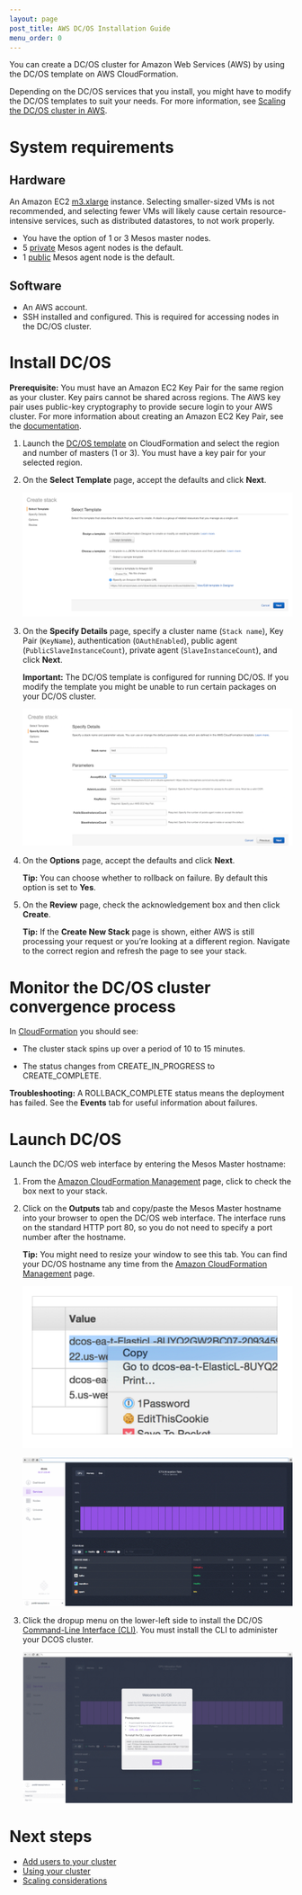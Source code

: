 ```yaml
---
layout: page
post_title: AWS DC/OS Installation Guide
menu_order: 0
---
```


<p>You can create a DC/OS cluster for Amazon Web Services (AWS) by using the DC/OS template on AWS CloudFormation.</p>

<p>Depending on the DC/OS services that you install, you might have to modify the DC/OS templates to suit your needs. For more information, see <a href="/administration/managing-aws/">Scaling the DC/OS cluster in AWS</a>.</p>

<h1>System requirements</h1>

<h2>Hardware</h2>

<p>An Amazon EC2 <a href="https://aws.amazon.com/ec2/pricing/" target="_blank">m3.xlarge</a> instance.  Selecting smaller-sized VMs is not recommended, and selecting fewer VMs will likely cause certain resource-intensive services, such as distributed datastores, to not work properly.</p>

<ul>
<li>You have the option of 1 or 3 Mesos master nodes.</li>
<li>5 <a href="/overview/concepts/#private">private</a> Mesos agent nodes is the default.</li>
<li>1 <a href="/overview/concepts/#public">public</a> Mesos agent node is the default.</li>
</ul>

<h2>Software</h2>

<ul>
<li>An AWS account.</li>
<li>SSH installed and configured. This is required for accessing nodes in the DC/OS cluster.</li>
</ul>

<h1>Install DC/OS</h1>

<p><strong>Prerequisite:</strong>
You must have an Amazon EC2 Key Pair for the same region as your cluster. Key pairs cannot be shared across regions. The AWS key pair uses public-key cryptography to provide secure login to your AWS cluster. For more information about creating an Amazon EC2 Key Pair, see the <a href="http://docs.aws.amazon.com/AWSEC2/latest/UserGuide/ec2-key-pairs.html#having-ec2-create-your-key-pair" target="_blank">documentation</a>.</p>

<ol>
<li><p>Launch the <a href="https://downloads.dcos.io/dcos/EarlyAccess/aws.html" target="_blank">DC/OS template</a> on CloudFormation and select the region and number of masters (1 or 3). You must have a key pair for your selected region.</p></li>
<li><p>On the <strong>Select Template</strong> page, accept the defaults and click <strong>Next</strong>.</p>

<p><img src="/assets/images/dcos-aws-step2b.png" alt="Launch stack" /></p></li>
<li><p>On the <strong>Specify Details</strong> page, specify a cluster name (<code>Stack name</code>), Key Pair (<code>KeyName</code>), authentication (<code>OAuthEnabled</code>), public agent (<code>PublicSlaveInstanceCount</code>), private agent (<code>SlaveInstanceCount</code>), and click <strong>Next</strong>.</p>

<p><strong>Important:</strong> The DC/OS template is configured for running DC/OS. If you modify the template you might be unable to run certain packages on your DC/OS cluster.</p>

<p><img src="/assets/images/dcos-aws-step2c.png" alt="Create stack" /></p></li>
<li><p>On the <strong>Options</strong> page, accept the defaults and click <strong>Next</strong>.</p>

<p><strong>Tip:</strong> You can choose whether to rollback on failure. By default this option is set to <strong>Yes</strong>.</p></li>
<li><p>On the <strong>Review</strong> page, check the acknowledgement box and then click <strong>Create</strong>.</p>

<p><strong>Tip:</strong> If the <strong>Create New Stack</strong> page is shown, either AWS is still processing your request or you’re looking at a different region. Navigate to the correct region and refresh the page to see your stack.</p></li>
</ol>

<h1>Monitor the DC/OS cluster convergence process</h1>

<p>In <a href="https://console.aws.amazon.com/cloudformation/home" target="_blank">CloudFormation</a> you should see:</p>

<ul>
<li><p>The cluster stack spins up over a period of 10 to 15 minutes.</p></li>
<li><p>The status changes from CREATE_IN_PROGRESS to CREATE_COMPLETE.</p></li>
</ul>

<p><strong>Troubleshooting:</strong> A ROLLBACK_COMPLETE status means the deployment has failed. See the <strong>Events</strong> tab for useful information about failures.</p>

<h1><a name="launchdcos"></a>Launch DC/OS</h1>

<p>Launch the DC/OS web interface by entering the Mesos Master hostname:</p>

<ol>
<li><p>From the <a href="https://console.aws.amazon.com/cloudformation/home" target="_blank">Amazon CloudFormation Management</a> page, click to check the box next to your stack.</p></li>
<li><p>Click on the <strong>Outputs</strong> tab and copy/paste the Mesos Master hostname into your browser to open the DC/OS web interface. The interface runs on the standard HTTP port 80, so you do not need to specify a port number after the hostname.</p>

<p><strong>Tip:</strong> You might need to resize your window to see this tab. You can find your DC/OS hostname any time from the <a href="https://console.aws.amazon.com/cloudformation/home" target="_blank">Amazon CloudFormation Management</a> page.</p>

<p><img src="/assets/images/dcos-aws-step3a.png" alt="Monitor stack creation" /></p>

<p><img src="/assets/images/ui-dashboard.gif" alt="DC/OS dashboard" /></p></li>
<li><p>Click the dropup menu on the lower-left side to install the DC/OS <a href="/usage/cli/install/">Command-Line Interface (CLI)</a>. You must install the CLI to administer your DCOS cluster.</p>

<p><img src="/assets/images/ui-dashboard-install-cli.gif" alt="install CLI" /></p></li>
</ol>

<h1>Next steps</h1>

<ul>
<li><a href="/administration/user-management/">Add users to your cluster</a></li>
<li><a href="/usage/">Using your cluster</a></li>
<li><a href="https://aws.amazon.com/autoscaling/">Scaling considerations</a></li>
</ul>

